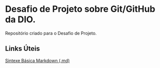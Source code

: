 # Desafio de Projeto sobre Git/GitHub da DIO.
Repositório criado para o Desafio de Projeto.

## Links Úteis
[Sintexe Básica Markdown (.md)](https://www.markdownguide.org/basic-syntax/)
